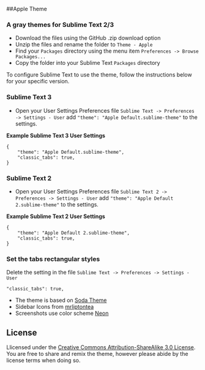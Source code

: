 ##Apple Theme
### A gray themes for Sublime Text 2/3

* Download the files using the GitHub .zip download option
* Unzip the files and rename the folder to `Theme - Apple`
* Find your `Packages` directory using the menu item  `Preferences -> Browse Packages...`
* Copy the folder into your Sublime Text `Packages` directory


To configure Sublime Text to use the theme, follow the instructions below for your specific version.

### Sublime Text 3

* Open your User Settings Preferences file `Sublime Text -> Preferences -> Settings - User`
add `"theme": "Apple Default.sublime-theme"` to the settings.

**Example Sublime Text 3 User Settings**

    {
        "theme": "Apple Default.sublime-theme",
        "classic_tabs": true,
    }

### Sublime Text 2

* Open your User Settings Preferences file `Sublime Text 2 -> Preferences -> Settings - User`  add  `"theme": "Apple Default 2.sublime-theme"` to the settings.

**Example Sublime Text 2 User Settings**

    {
        "theme": "Apple Default 2.sublime-theme",
        "classic_tabs": true,
    }


### Set the tabs rectangular styles

Delete the setting in the file `Sublime Text -> Preferences -> Settings - User`

    "classic_tabs": true,


* The theme is based on [Soda Theme](https://github.com/buymeasoda/soda-theme)
* Sidebar Icons from [mrliptontea](https://github.com/mrliptontea/sublime-text-sidebar-icons/)
* Screenshots use color scheme [Neon](https://github.com/MattDMo/Neon-color-scheme)


## License

Llicensed under the [Creative Commons Attribution-ShareAlike 3.0 License](http://creativecommons.org/licenses/by-sa/3.0/). You are free to share and remix the theme, however please abide by the license terms when doing so.
